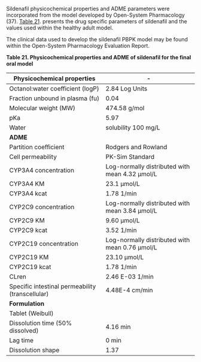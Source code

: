 Sildenafil physicochemical properties and ADME parameters were incorporated from the model developed by Open-System Pharmacology (37). [Table 21](#table_21). presents the drug specific parameters of sildenafil and the values used within the healthy adult model.

The clinical data used to develop the sildenafil PBPK model may be found within the Open-System Pharmacology Evaluation Report. 

**Table 21. Physicochemical properties and ADME of sildenafil for the final oral model**

| **Physicochemical properties** | -|   	
| -- | -- | 	
| Octanol:water coefficient (logP) | 2.84 Log Units |
| Fraction unbound in plasma (fu) | 0.04 |
| Molecular weight (MW) | 474.58 g/mol |
| pKa | 5.97 |
| Water |  solubility 100 mg/L  |
| **ADME**| |
| Partition coefficient | Rodgers and Rowland |
| Cell permeability | PK-Sim Standard |
| CYP3A4 concentration | Log-normally distributed with mean 4.32 µmol/L  |
| CYP3A4 KM | 23.1 µmol/L  |
| CYP3A4 kcat | 1.78 1/min  |
| CYP2C9 concentration | Log-normally distributed with mean 3.84 µmol/L |
| CYP2C9 KM | 9.60 µmol/L |
| CYP2C9 kcat | 3.52 1/min |
| CYP2C19 concentration | Log-normally distributed with mean 0.76 µmol/L |
| CYP2C19 KM | 23.10 µmol/L |
| CYP2C19 kcat  | 1.78 1/min |
| CLren | 2.46 E-03 1/min |
| Specific intestinal permeability (transcellular) |  4.48E-4 cm/min |
| **Formulation**| | 
| Tablet (Weibull)| |
| Dissolution time (50% dissolved) | 4.16 min |
| Lag time | 0 min |
| Dissolution shape | 1.37 |

